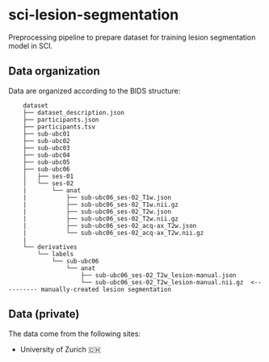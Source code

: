 # sci-lesion-segmentation

Preprocessing pipeline to prepare dataset for training lesion segmentation model in SCI.

## Data organization

Data are organized according to the BIDS structure:

~~~
    dataset
    ├── dataset_description.json
    ├── participants.json
    ├── participants.tsv
    ├── sub-ubc01
    ├── sub-ubc02
    ├── sub-ubc03
    ├── sub-ubc04
    ├── sub-ubc05
    ├── sub-ubc06
    │   ├── ses-01
    │   └── ses-02
    |       └── anat
    |           ├── sub-ubc06_ses-02_T1w.json
    |           ├── sub-ubc06_ses-02_T1w.nii.gz
    |           ├── sub-ubc06_ses-02_T2w.json
    |           ├── sub-ubc06_ses-02_T2w.nii.gz
    |           ├── sub-ubc06_ses-02_acq-ax_T2w.json
    |           └── sub-ubc06_ses-02_acq-ax_T2w.nii.gz
    |
    └── derivatives
        └── labels
            └── sub-ubc06
                └── anat
                    ├── sub-ubc06_ses-02_T2w_lesion-manual.json
                    └── sub-ubc06_ses-02_T2w_lesion-manual.nii.gz  <---------- manually-created lesion segmentation
~~~

## Data (private)
The data come from the following sites:
- University of Zurich 🇨🇭

